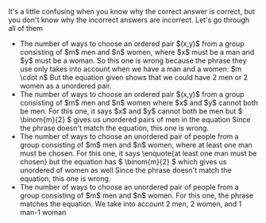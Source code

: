 It's a little confusing when you know why the correct answer is correct, but you don't know why the incorrect answers are incorrect.
Let's go through all of them

<ul>
<li> The number of ways to choose an ordered pair $(x,y)$ from a group consisting of $m$ men and $n$ women, where $x$ must be a man and $y$ must be a woman. 
So this one is wrong because the phrase they use only takes into account when we have a man and a women: $m \cdot n$ 
But the equation given shows that we could have 2 men or 2 women as a unordered pair.
<li> The number of ways to choose an ordered pair $(x,y)$ from a group consisting of $m$ men and $n$ women where $x$ and $y$ cannot both be men. 
For this one, it says $x$ and $y$ cannot both be men but $ \binom{m}{2} $ gives us unordered pairs of men in the equation 
Since the phrase doesn't match the equation, this one is wrong.
<li> The number of ways to choose an unordered pair of people from a group consisting of $m$ men and $n$ women, where at least one man must be chosen. 
For this one, it says \enquote{at least one man must be chosen} but the equation has $ \binom{m}{2} $ which gives us unordered of women as well 
Since the phrase doesn't match the equation, this one is wrong.
<li> The number of ways to choose an unordered pair of people from a group consisting of $m$
men and $n$ women. 
For this one, the phrase matches the equation. We take into account 2 men, 2 women, and 1 man-1 woman
</ul>
